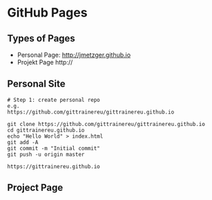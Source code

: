 # GitHub Pages

## Types of Pages

  * Personal Page: http://jmetzger.github.io 
  * Projekt Page http://

## Personal Site 

```
# Step 1: create personal repo 
e.g. 
https://github.com/gittrainereu/gittrainereu.github.io 

git clone https://github.com/gittrainereu/gittrainereu.github.io
cd gittrainereu.github.io
echo "Hello World" > index.html
git add -A
git commit -m "Initial commit"
git push -u origin master 

https://gittrainereu.github.io 

```

## Project Page 
